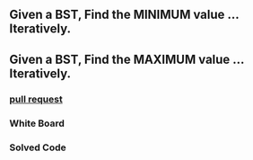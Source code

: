## Given a BST, Find the MINIMUM value ... Iteratively.


## Given a BST, Find the MAXIMUM value ... Iteratively.

### [pull request](https://github.com/Chris-Bortel-401-advanced-javascript/dsa-practice/pull/4)

### White Board
<!-- ![White Board](./max-val-iterative.png) -->

### Solved Code
<!-- ![Code](./code.png) -->